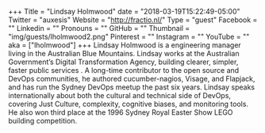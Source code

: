 +++
Title = "Lindsay Holmwood"
date = "2018-03-19T15:22:49-05:00"
Twitter = "auxesis"
Website = "http://fractio.nl/"
Type = "guest"
Facebook = ""
Linkedin = ""
Pronouns = ""
GitHub = ""
Thumbnail = "img/guests/lholmwood2.png"
Pinterest = ""
Instagram = ""
YouTube = ""
aka = ["lholmwood"]
+++
Lindsay Holmwood is a engineering manager living in the Australian Blue Mountains. Lindsay works at the Australian Government’s Digital Transformation Agency, building clearer, simpler, faster public services . A long-time contributor to the open source and DevOps communities, he authored cucumber-nagios, Visage, and Flapjack, and has run the Sydney DevOps meetup the past six years. Lindsay speaks internationally about both the cultural and technical side of DevOps, covering Just Culture, complexity, cognitive biases, and monitoring tools. He also won third place at the 1996 Sydney Royal Easter Show LEGO building competition.
